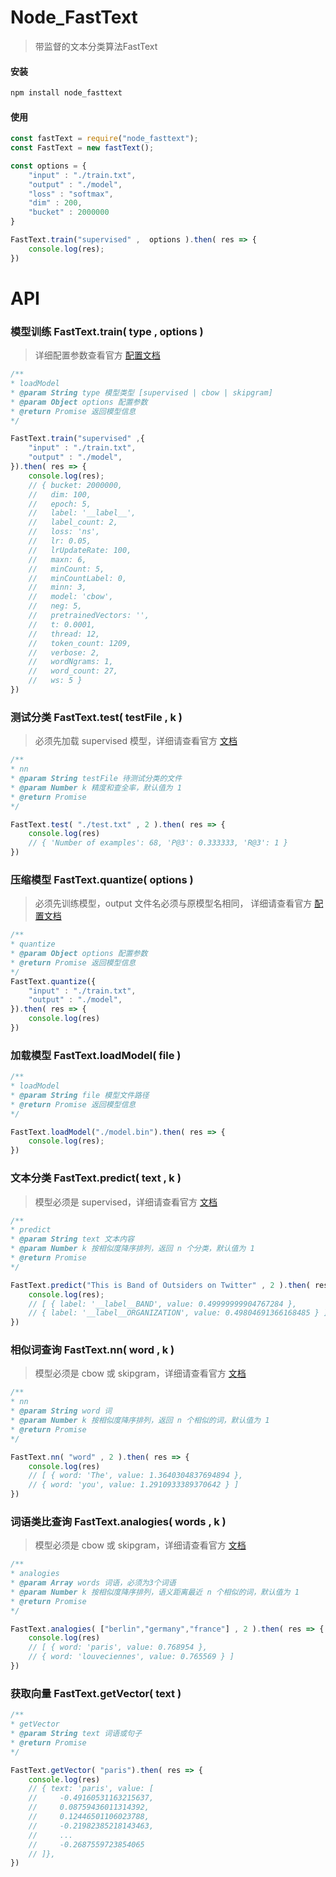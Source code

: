 # Node_FastText
> 带监督的文本分类算法FastText

#### 安装
```js
npm install node_fasttext
```

#### 使用
```js
const fastText = require("node_fasttext");
const FastText = new fastText();

const options = {
    "input" : "./train.txt",
    "output" : "./model",
    "loss" : "softmax",
    "dim" : 200,
    "bucket" : 2000000
}

FastText.train("supervised" ,  options ).then( res => {
    console.log(res);
})
```

# API

### 模型训练 FastText.train( type , options )
> 详细配置参数查看官方 [配置文档](https://github.com/facebookresearch/fastText#full-documentation)

```js
/**
* loadModel
* @param String type 模型类型 [supervised | cbow | skipgram]
* @param Object options 配置参数
* @return Promise 返回模型信息
*/

FastText.train("supervised" ,{
    "input" : "./train.txt",
    "output" : "./model",
}).then( res => {
    console.log(res);
    // { bucket: 2000000,
    //   dim: 100,
    //   epoch: 5,
    //   label: '__label__',
    //   label_count: 2,
    //   loss: 'ns',
    //   lr: 0.05,
    //   lrUpdateRate: 100,
    //   maxn: 6,
    //   minCount: 5,
    //   minCountLabel: 0,
    //   minn: 3,
    //   model: 'cbow',
    //   neg: 5,
    //   pretrainedVectors: '',
    //   t: 0.0001,
    //   thread: 12,
    //   token_count: 1209,
    //   verbose: 2,
    //   wordNgrams: 1,
    //   word_count: 27,
    //   ws: 5 }
})
``` 

### 测试分类 FastText.test( testFile , k )
> 必须先加载 supervised 模型，详细请查看官方 [文档](https://github.com/facebookresearch/fastText#text-classification)

```js
/**
* nn
* @param String testFile 待测试分类的文件
* @param Number k 精度和查全率，默认值为 1
* @return Promise
*/

FastText.test( "./test.txt" , 2 ).then( res => {
    console.log(res)
    // { 'Number of examples': 68, 'P@3': 0.333333, 'R@3': 1 }
})
```


### 压缩模型 FastText.quantize( options )
> 必须先训练模型，output 文件名必须与原模型名相同， 详细请查看官方 [配置文档](https://github.com/facebookresearch/fastText#full-documentation)

```js
/**
* quantize
* @param Object options 配置参数
* @return Promise 返回模型信息
*/
FastText.quantize({
    "input" : "./train.txt",
    "output" : "./model",
}).then( res => {
    console.log(res)
})
```


### 加载模型 FastText.loadModel( file )

```js
/**
* loadModel
* @param String file 模型文件路径
* @return Promise 返回模型信息
*/

FastText.loadModel("./model.bin").then( res => {
    console.log(res);
})
```

### 文本分类 FastText.predict( text , k )
> 模型必须是 supervised，详细请查看官方 [文档](https://github.com/facebookresearch/fastText#text-classification)

```js
/**
* predict
* @param String text 文本内容
* @param Number k 按相似度降序排列，返回 n 个分类，默认值为 1
* @return Promise
*/

FastText.predict("This is Band of Outsiders on Twitter" , 2 ).then( res => {
    console.log(res);
    // [ { label: '__label__BAND', value: 0.49999999904767284 },
    // { label: '__label__ORGANIZATION', value: 0.49804691366168485 } ]
})
```

### 相似词查询 FastText.nn( word , k )
> 模型必须是 cbow 或 skipgram，详细请查看官方 [文档](https://github.com/facebookresearch/fastText/blob/master/tutorials/unsupervised-learning.md#nearest-neighbor-queries)

```js
/**
* nn
* @param String word 词
* @param Number k 按相似度降序排列，返回 n 个相似的词，默认值为 1
* @return Promise
*/

FastText.nn( "word" , 2 ).then( res => {
    console.log(res)
    // [ { word: 'The', value: 1.3640304837694894 },
    // { word: 'you', value: 1.2910933389370642 } ]
})
```

### 词语类比查询 FastText.analogies( words , k )
> 模型必须是 cbow 或 skipgram，详细请查看官方 [文档](https://github.com/facebookresearch/fastText/blob/master/tutorials/unsupervised-learning.md#word-analogies)

```js
/**
* analogies
* @param Array words 词语，必须为3个词语
* @param Number k 按相似度降序排列，语义距离最近 n 个相似的词，默认值为 1
* @return Promise 
*/

FastText.analogies( ["berlin","germany","france"] , 2 ).then( res => {
    console.log(res)
    // [ { word: 'paris', value: 0.768954 },
    // { word: 'louveciennes', value: 0.765569 } ]
})
```


### 获取向量 FastText.getVector( text )

```js
/**
* getVector
* @param String text 词语或句子
* @return Promise 
*/

FastText.getVector( "paris").then( res => {
    console.log(res)
    // { text: 'paris', value: [
    //     -0.49160531163215637,
    //     0.08759436011314392,
    //     0.12446501106023788,
    //     -0.21982385218143463,
    //     ...
    //     -0.2687559723854065
    // ]},
})
```



